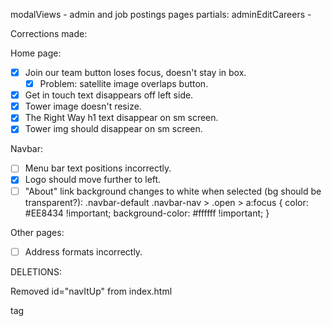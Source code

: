 modalViews - admin and job postings pages
partials:
    adminEditCareers - 

Corrections made:

Home page:
- [x] Join our team button loses focus, doesn't stay in box.
   - [x] Problem: satellite image overlaps button.
- [x] Get in touch text disappears off left side.
- [x] Tower image doesn't resize.
- [x] The Right Way h1 text disappear on sm screen.
- [x] Tower img should disappear on sm screen.

Navbar:
- [ ] Menu bar text positions incorrectly.
- [x] Logo should move further to left.
- [ ] "About" link background changes to white when selected (bg should be transparent?):
    .navbar-default .navbar-nav > .open > a:focus {
        color: #EE8434 !important;
        background-color: #ffffff !important; }

Other pages:
- [ ] Address formats incorrectly.


DELETIONS:

Removed id="navItUp" from index.html <nav> tag
